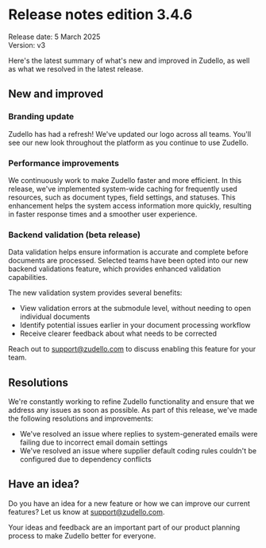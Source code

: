 # Release notes edition 3.4.6

Release date: 5 March 2025  
Version: v3

Here's the latest summary of what's new and improved in Zudello, as well as what we resolved in the latest release.

## New and improved

### Branding update

Zudello has had a refresh! We've updated our logo across all teams. You'll see our new look throughout the platform as you continue to use Zudello.

### Performance improvements

We continuously work to make Zudello faster and more efficient. In this release, we've implemented system-wide caching for frequently used resources, such as document types, field settings, and statuses. This enhancement helps the system access information more quickly, resulting in faster response times and a smoother user experience.
### Backend validation (beta release)

Data validation helps ensure information is accurate and complete before documents are processed. Selected teams have been opted into our new backend validations feature, which provides enhanced validation capabilities.

The new validation system provides several benefits:

- View validation errors at the submodule level, without needing to open individual documents
- Identify potential issues earlier in your document processing workflow
- Receive clearer feedback about what needs to be corrected

Reach out to [support@zudello.com](mailto:support@zudello.com) to discuss enabling this feature for your team.

## Resolutions

We're constantly working to refine Zudello functionality and ensure that we address any issues as soon as possible. As part of this release, we've made the following resolutions and improvements:

- We've resolved an issue where replies to system-generated emails were failing due to incorrect email domain settings
- We've resolved an issue where supplier default coding rules couldn't be configured due to dependency conflicts

## Have an idea?

Do you have an idea for a new feature or how we can improve our current features? Let us know at [support@zudello.com](mailto:support@zudello.com).

Your ideas and feedback are an important part of our product planning process to make Zudello better for everyone.